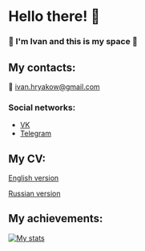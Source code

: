 # Hello there! 👋
### 🐬 I'm Ivan and this is my space 🐬

## My contacts:
📧 ivan.hryakow@gmail.com
### Social networks:
- [VK](https://vk.com/cyborob)
- [Telegram](https://t.me/IvanHryakow)

## My CV:
[English version](https://github.com/Dolphin-in-river/Dolphin-in-river/blob/main/CV.pdf)

[Russian version](https://github.com/Dolphin-in-river/Dolphin-in-river/blob/main/CV(Russian).pdf)


## My achievements:

<!--
[![Languages used](https://github-readme-stats.vercel.app/api/top-langs/?username=Dolphin-in-river)](https://github.com/Dolphin-in-river/github-readme-stats)
-->
[![My stats](https://github-readme-stats.vercel.app/api?username=Dolphin-in-river&count_private=true&show_icons=true&theme=nord)]()

<!--
**Dolphin-in-river/Dolphin-in-river** is a ✨  _special_ ✨ repository because its `README.md` (this file) appears on your GitHub profile.

Here are some ideas to get you started:

- 🔭 I’m currently working on ...
- 🌱 I’m currently learning ...
- 👯 I’m looking to collaborate on ...
- 🤔 I’m looking for help with ...
- 💬 Ask me about ...
- 📫 How to reach me: ...
- 😄 Pronouns: ...
- ⚡ Fun fact: ...
-->
